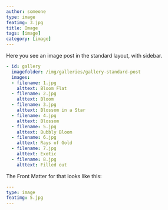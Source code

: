 ```yaml
---
author: someone
type: image
featimg: 3.jpg
title: Image
tags: [image]
category: [image]
---
```

Here you see an image post in the standard layout, with sidebar.

```yml
- id: gallery
  imagefolder: /img/galleries/gallery-standard-post
  images:
  - filename: 1.jpg
    alttext: Bloom Flat
  - filename: 2.jpg
    alttext: Bloom
  - filename: 3.jpg
    alttext: Blossom in a Star
  - filename: 4.jpg
    alttext: Blossom
  - filename: 5.jpg
    alttext: Bubbly Bloom
  - filename: 6.jpg
    alttext: Rays of Gold
  - filename: 7.jpg
    alttext: Exotic
  - filename: 8.jpg
    alttext: Filled out
```

The Front Matter for that looks like this:

```yml
---
type: image
featimg: 5.jpg
---
```